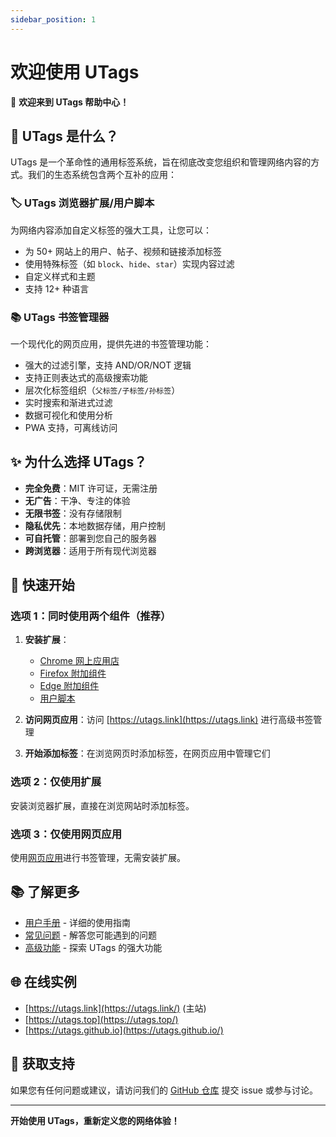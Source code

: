 ```yaml
---
sidebar_position: 1
---
```


# 欢迎使用 UTags

👋 **欢迎来到 UTags 帮助中心！**

## 🚀 UTags 是什么？

UTags 是一个革命性的通用标签系统，旨在彻底改变您组织和管理网络内容的方式。我们的生态系统包含两个互补的应用：

### 🏷️ UTags 浏览器扩展/用户脚本

为网络内容添加自定义标签的强大工具，让您可以：

- 为 50+ 网站上的用户、帖子、视频和链接添加标签
- 使用特殊标签（如 `block`、`hide`、`star`）实现内容过滤
- 自定义样式和主题
- 支持 12+ 种语言

### 📚 UTags 书签管理器

一个现代化的网页应用，提供先进的书签管理功能：

- 强大的过滤引擎，支持 AND/OR/NOT 逻辑
- 支持正则表达式的高级搜索功能
- 层次化标签组织（`父标签/子标签/孙标签`）
- 实时搜索和渐进式过滤
- 数据可视化和使用分析
- PWA 支持，可离线访问

## ✨ 为什么选择 UTags？

- **完全免费**：MIT 许可证，无需注册
- **无广告**：干净、专注的体验
- **无限书签**：没有存储限制
- **隐私优先**：本地数据存储，用户控制
- **可自托管**：部署到您自己的服务器
- **跨浏览器**：适用于所有现代浏览器

## 🚀 快速开始

### 选项 1：同时使用两个组件（推荐）

1. **安装扩展**：

   - [Chrome 网上应用店](https://chromewebstore.google.com/detail/utags-add-usertags-to-lin/kofjcnaphffjoookgahgjidofbdplgig)
   - [Firefox 附加组件](https://addons.mozilla.org/firefox/addon/utags/)
   - [Edge 附加组件](https://microsoftedge.microsoft.com/addons/detail/utags-add-usertags-to-l/bhlbflbehfoccjjenpekilgabbjjnphe)
   - [用户脚本](https://greasyfork.org/scripts/460718-utags-add-usertags-to-links)

2. **访问网页应用**：访问 [https://utags.link](https://utags.link) 进行高级书签管理

3. **开始添加标签**：在浏览网页时添加标签，在网页应用中管理它们

### 选项 2：仅使用扩展

安装浏览器扩展，直接在浏览网站时添加标签。

### 选项 3：仅使用网页应用

使用[网页应用](https://utags.link)进行书签管理，无需安装扩展。

## 📚 了解更多

- [用户手册](/help/user-manual) - 详细的使用指南
- [常见问题](/help/user-manual/faq) - 解答您可能遇到的问题
- [高级功能](/help/user-manual/advanced-features) - 探索 UTags 的强大功能

## 🌐 在线实例

- [https://utags.link](https://utags.link/) (主站)
- [https://utags.top](https://utags.top/)
- [https://utags.github.io](https://utags.github.io/)

## 🤝 获取支持

如果您有任何问题或建议，请访问我们的 [GitHub 仓库](https://github.com/utags/utags) 提交 issue 或参与讨论。

---

**开始使用 UTags，重新定义您的网络体验！**
